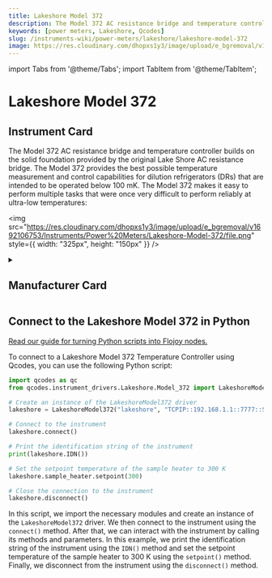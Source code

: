 ```yaml
---
title: Lakeshore Model 372
description: The Model 372 AC resistance bridge and temperature controller builds on the solid foundation provided by the original Lake Shore AC resistance bridge. The Model 372 provides the best possible temperature measurement and control capabilities for dilution refrigerators (DRs) that are intended to be operated below 100 mK. The Model 372 makes it easy to perform multiple tasks that were once very difficult to perform reliably at ultra-low temperatures->
keywords: [power meters, Lakeshore, Qcodes]
slug: /instruments-wiki/power-meters/lakeshore/lakeshore-model-372
image: https://res.cloudinary.com/dhopxs1y3/image/upload/e_bgremoval/v1692106753/Instruments/Power%20Meters/Lakeshore-Model-372/file.png
---
```


import Tabs from '@theme/Tabs';
import TabItem from '@theme/TabItem';

# Lakeshore Model 372

## Instrument Card

<div className="flex">

<div>

The Model 372 AC resistance bridge and temperature controller builds on the solid foundation provided by the original Lake Shore AC resistance bridge. The Model 372 provides the best possible temperature measurement and control capabilities for dilution refrigerators (DRs) that are intended to be operated below 100 mK. The Model 372 makes it easy to perform multiple tasks that were once very difficult to perform reliably at ultra-low temperatures:

</div>

<img src="https://res.cloudinary.com/dhopxs1y3/image/upload/e_bgremoval/v1692106753/Instruments/Power%20Meters/Lakeshore-Model-372/file.png" style={{ width: "325px", height: "150px" }} />

</div>

<details>
<summary><h2>Manufacturer Card</h2></summary>

<img src="https://res.cloudinary.com/dhopxs1y3/image/upload/e_bgremoval/v1692125966/Instruments/Vendor%20Logos/Lakeshore.png" style={{ width: "100%", objectFit: "cover" }} />

Supporting advanced scientific research, Lake Shore is a leading global innovator in measurement and control solutions. <a href="https://www.lakeshore.com/home">Website</a>.

<ul>
  <li>Headquarters: Westerville, Ohio, USA</li>
  <li>Yearly Revenue (millions, USD): 21.4</li>
</ul>
</details>

## Connect to the Lakeshore Model 372 in Python

[Read our guide for turning Python scripts into Flojoy nodes.](https://docs.flojoy.ai/custom-nodes/creating-custom-node/)


<Tabs>
<TabItem value="Qcodes" label="Qcodes">

To connect to a Lakeshore Model 372 Temperature Controller using Qcodes, you can use the following Python script:

```python
import qcodes as qc
from qcodes.instrument_drivers.Lakeshore.Model_372 import LakeshoreModel372

# Create an instance of the LakeshoreModel372 driver
lakeshore = LakeshoreModel372("lakeshore", "TCPIP::192.168.1.1::7777::SOCKET")

# Connect to the instrument
lakeshore.connect()

# Print the identification string of the instrument
print(lakeshore.IDN())

# Set the setpoint temperature of the sample heater to 300 K
lakeshore.sample_heater.setpoint(300)

# Close the connection to the instrument
lakeshore.disconnect()
```

In this script, we import the necessary modules and create an instance of the `LakeshoreModel372` driver. We then connect to the instrument using the `connect()` method. After that, we can interact with the instrument by calling its methods and parameters. In this example, we print the identification string of the instrument using the `IDN()` method and set the setpoint temperature of the sample heater to 300 K using the `setpoint()` method. Finally, we disconnect from the instrument using the `disconnect()` method.

</TabItem>
</Tabs>
